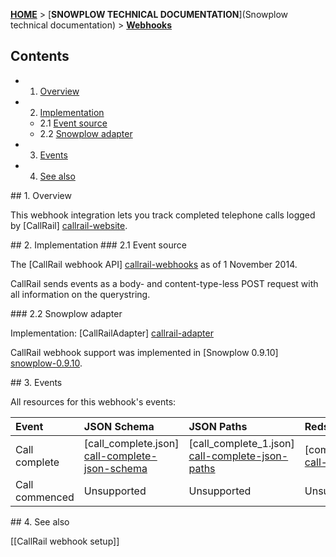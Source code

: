 [**HOME**](Home) > [**SNOWPLOW TECHNICAL DOCUMENTATION**](Snowplow technical documentation) > [**Webhooks**](Webhooks)

## Contents

- 1. [Overview](#overview)  
- 2. [Implementation](#implementation)  
  - 2.1 [Event source](#source)  
  - 2.2 [Snowplow adapter](#adapter)  
- 3. [Events](#events)  
- 4. [See also](#see-also)

<a name="overview" />
## 1. Overview

This webhook integration lets you track completed telephone calls logged by [CallRail] [callrail-website].

<a name="implementation" />
## 2. Implementation

<a name="source" />
### 2.1 Event source

The [CallRail webhook API] [callrail-webhooks] as of 1 November 2014.

CallRail sends events as a body- and content-type-less POST request with all information on the querystring.

<a name="adapter" />
### 2.2 Snowplow adapter

Implementation: [CallRailAdapter] [callrail-adapter]

CallRail webhook support was implemented in [Snowplow 0.9.10] [snowplow-0.9.10].

<a name="events" />
## 3. Events

All resources for this webhook's events:

| **Event**      | **JSON Schema**                                  | **JSON Paths**                                    | **Redshift Table**                                     |
|:---------------|:-------------------------------------------------|:--------------------------------------------------|:-------------------------------------------------------|
| Call complete  | [call_complete.json] [call-complete-json-schema] | [call_complete_1.json] [call-complete-json-paths] | [com_callrail_call_complete_1.sql] [call-complete-sql] |
| Call commenced | Unsupported                                      | Unsupported                                       | Unsupported                                            |

<a name="see-also" />
## 4. See also

[[CallRail webhook setup]]

[callrail-website]: http://www.callrail.com/
[callrail-webhooks]: https://support.callrail.com/hc/en-us/articles/201211133-Webhooks

[callrail-adapter]: https://github.com/snowplow/snowplow/blob/master/3-enrich/scala-common-enrich/src/main/scala/com.snowplowanalytics.snowplow.enrich/common/adapters/registry/CallrailAdapter.scala
[snowplow-0.9.10]: https://github.com/snowplow/snowplow/releases/tag/0.9.10

[call-complete-json-schema]: xxx
[call-complete-json-paths]: xxx
[call-complete-sql]: xxx 
